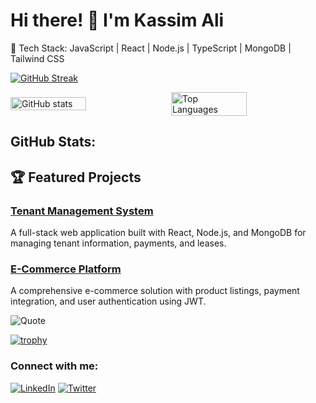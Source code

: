 # Hi there! 👋 I'm Kassim Ali

🔧 Tech Stack: JavaScript | React | Node.js | TypeScript | MongoDB | Tailwind CSS

[![GitHub Streak](https://streak-stats.demolab.com/?user=kass8mal8&theme=radical)](https://git.io/streak-stats)

<div style="display: flex; justify-content: space-between; align-items: center;">

  <!-- GitHub Stats -->
  <img src="https://github-readme-stats.vercel.app/api?username=kass8mal8&show_icons=true&theme=radical" alt="GitHub stats" style="width: 49%;" />

  <!-- Most Used Languages -->
  <img src="https://github-readme-stats.vercel.app/api/top-langs/?username=kass8mal8&layout=compact&theme=radical" alt="Top Languages" style="width: 49%;" />
  
</div>

## GitHub Stats:

## 🏆 Featured Projects

### [Tenant Management System](https://github.com/kass8mal8/tenant-management-system)

A full-stack web application built with React, Node.js, and MongoDB for managing tenant information, payments, and leases.

### [E-Commerce Platform](https://github.com/kass8mal8/ecommerce-platform)

A comprehensive e-commerce solution with product listings, payment integration, and user authentication using JWT.

![Quote](https://quotes-github-readme.vercel.app/api?type=horizontal&theme=radical)

[![trophy](https://github-profile-trophy.vercel.app/?username=kass8mal8&theme=radical)](https://github.com/ryo-ma/github-profile-trophy)

### Connect with me:

[![LinkedIn](https://img.shields.io/badge/-LinkedIn-blue?style=for-the-badge&logo=Linkedin)](https://www.linkedin.com/in/kassim-ali)
[![Twitter](https://img.shields.io/badge/-Twitter-blue?style=for-the-badge&logo=twitter)](https://twitter.com/caso245)
